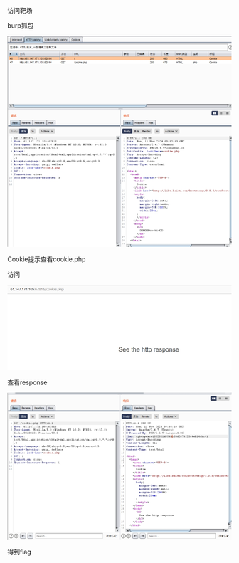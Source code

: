 访问靶场

burp抓包

![img](./assets/wps525.jpg) 

 

Cookie提示查看cookie.php

访问

![img](./assets/wps526.jpg) 

查看response

![img](./assets/wps527.jpg) 

 

得到flag

 

 